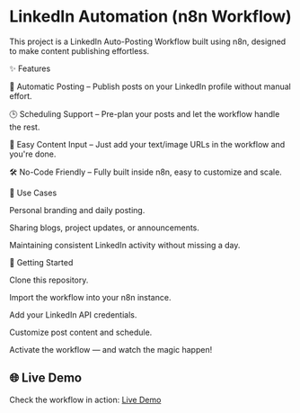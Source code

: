 
# LinkedIn Automation (n8n Workflow)

This project is a LinkedIn Auto-Posting Workflow built using n8n, designed to make content publishing effortless.

✨ Features

📅 Automatic Posting – Publish posts on your LinkedIn profile without manual effort.

🕒 Scheduling Support – Pre-plan your posts and let the workflow handle the rest.

📂 Easy Content Input – Just add your text/image URLs in the workflow and you're done.

🛠 No-Code Friendly – Fully built inside n8n, easy to customize and scale.

🧠 Use Cases

Personal branding and daily posting.

Sharing blogs, project updates, or announcements.

Maintaining consistent LinkedIn activity without missing a day.

🚀 Getting Started

Clone this repository.

Import the workflow into your n8n instance.

Add your LinkedIn API credentials.

Customize post content and schedule.

Activate the workflow — and watch the magic happen!

## 🌐 Live Demo
Check the workflow in action: [Live Demo](https://drive.google.com/file/d/1i7Cbp57p2CKFkMOP4JV2BKEzoFxxLQsV/view?usp=sharing)
